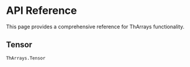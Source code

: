 # API Reference

This page provides a comprehensive reference for ThArrays
functionality.

## Tensor

```@docs
ThArrays.Tensor
```
